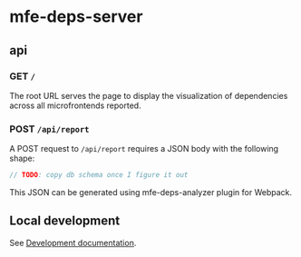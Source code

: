# mfe-deps-server

## api

### GET `/`

The root URL serves the page to display the visualization of dependencies across all microfrontends reported.

### POST `/api/report`

A POST request to `/api/report` requires a JSON body with the following shape:

```ts
// TODO: copy db schema once I figure it out
```

This JSON can be generated using mfe-deps-analyzer plugin for Webpack.

## Local development

See [Development documentation](./DEVELOPMENT.md).